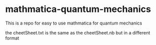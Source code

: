 # mathmatica-quantum-mechanics
This is a repo for easy to use mathmatica for quantum mechanics

the cheetSheet.txt is the same as the cheetSheet.nb but in a different format
